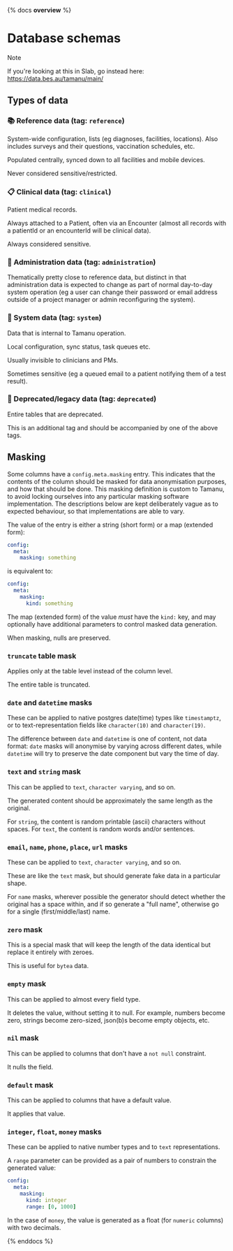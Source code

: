 {% docs __overview__ %}
# Database schemas

> [!NOTE]
> If you're looking at this in Slab, go instead here:
> <https://data.bes.au/tamanu/main/>

## Types of data

### 📚 Reference data (tag: `reference`)

System-wide configuration, lists (eg diagnoses, facilities, locations).
Also includes surveys and their questions, vaccination schedules, etc.

Populated centrally, synced down to all facilities and mobile devices.

Never considered sensitive/restricted.

### 📋 Clinical data (tag: `clinical`)

Patient medical records. 

Always attached to a Patient, often via an Encounter (almost all records with a patientId or an encounterId will be clinical data).

Always considered sensitive.

### 📁 Administration data (tag: `administration`)

Thematically pretty close to reference data, but distinct in that administration data is expected to change as part of normal day-to-day system operation (eg a user can change their password or email address outside of a project manager or admin reconfiguring the system).

### 🔧 System data (tag: `system`)

Data that is internal to Tamanu operation.

Local configuration, sync status, task queues etc.

Usually invisible to clinicians and PMs.

Sometimes sensitive (eg a queued email to a patient notifying them of a test result).

### 🚮 Deprecated/legacy data (tag: `deprecated`)

Entire tables that are deprecated.

This is an additional tag and should be accompanied by one of the above tags.

## Masking

Some columns have a `config.meta.masking` entry.
This indicates that the contents of the column should be masked for data anonymisation purposes, and how that should be done.
This masking definition is custom to Tamanu, to avoid locking ourselves into any particular masking software implementation.
The descriptions below are kept deliberately vague as to expected behaviour, so that implementations are able to vary.

The value of the entry is either a string (short form) or a map (extended form):

```yaml
config:
  meta:
    masking: something
```

is equivalent to:

```yaml
config:
  meta:
    masking:
      kind: something
```

The map (extended form) of the value _must_ have the `kind:` key, and may optionally have additional parameters to control masked data generation.

When masking, nulls are preserved.

### `truncate` table mask

Applies only at the table level instead of the column level.

The entire table is truncated.

### `date` and `datetime` masks

These can be applied to native postgres date(time) types like `timestamptz`, or to text-representation fields like `character(10)` and `character(19)`.

The difference between `date` and `datetime` is one of content, not data format: `date` masks will anonymise by varying across different dates, while `datetime` will try to preserve the date component but vary the time of day.

### `text` and `string` mask

This can be applied to `text`, `character varying`, and so on.

The generated content should be approximately the same length as the original.

For `string`, the content is random printable (ascii) characters without spaces.
For `text`, the content is random words and/or sentences.

### `email`, `name`, `phone`, `place`, `url` masks

These can be applied to `text`, `character varying`, and so on.

These are like the `text` mask, but should generate fake data in a particular shape.

For `name` masks, wherever possible the generator should detect whether the original has a space within, and if so generate a "full name", otherwise go for a single (first/middle/last) name.

### `zero` mask

This is a special mask that will keep the length of the data identical but replace it entirely with zeroes.

This is useful for `bytea` data.

### `empty` mask

This can be applied to almost every field type.

It deletes the value, without setting it to null.
For example, numbers become zero, strings become zero-sized, json(b)s become empty objects, etc.

### `nil` mask

This can be applied to columns that don't have a `not null` constraint.

It nulls the field.

### `default` mask

This can be applied to columns that have a default value.

It applies that value.

### `integer`, `float`, `money` masks

These can be applied to native number types and to `text` representations.

A `range` parameter can be provided as a pair of numbers to constrain the generated value:

```yaml
config:
  meta:
    masking:
      kind: integer
      range: [0, 1000]
```

In the case of `money`, the value is generated as a float (for `numeric` columns) with two decimals.

{% enddocs %}
